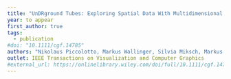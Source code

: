 ```yaml
---
title: "UnDRground Tubes: Exploring Spatial Data With Multidimensional Projections and Set Visualization"
year: to appear
first_author: true
tags:
  - publication
#doi: "10.1111/cgf.14785"
authors: "Nikolaus Piccolotto, Markus Wallinger, Silvia Miksch, Markus Bögl"
outlet: IEEE Transactions on Visualization and Computer Graphics
#external_url: https://onlinelibrary.wiley.com/doi/full/10.1111/cgf.14785
---
```

